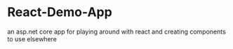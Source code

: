 # React-Demo-App
an asp.net core app for playing around with react and creating components to use elsewhere
